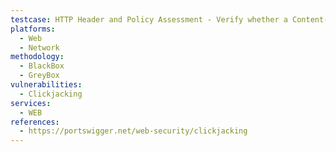 ```yaml
---
testcase: HTTP Header and Policy Assessment - Verify whether a Content-Security-Policy (CSP) header includes the frame-ancestors directive set to restrict framing (e.g., 'none' or 'self'). Web (HTTP/HTTPS) service
platforms: 
  - Web
  - Network
methodology: 
  - BlackBox
  - GreyBox
vulnerabilities:
  - Clickjacking
services:
  - WEB
references:
  - https://portswigger.net/web-security/clickjacking
---
```

